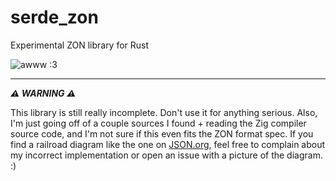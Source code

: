 # serde_zon

Experimental ZON library for Rust

![awww :3](https://ziglang.org/ziggy.svg)

---

_**⚠ WARNING ⚠**_

This library is still really incomplete. Don't use it for anything serious.
Also, I'm just going off of a couple sources I found + reading the Zig compiler
source code, and I'm not sure if this even fits the ZON format spec. If you find
a railroad diagram like the one on [JSON.org](https://json.org), feel free to
complain about my incorrect implementation or open an issue with a picture of
the diagram. :)

